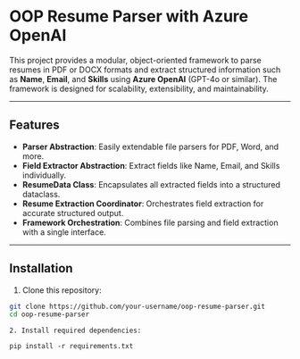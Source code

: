 # OOP Resume Parser with Azure OpenAI

This project provides a modular, object-oriented framework to parse resumes in PDF or DOCX formats and extract structured information such as **Name**, **Email**, and **Skills** using **Azure OpenAI** (GPT-4o or similar). The framework is designed for scalability, extensibility, and maintainability.

---

## Features

- **Parser Abstraction**: Easily extendable file parsers for PDF, Word, and more.
- **Field Extractor Abstraction**: Extract fields like Name, Email, and Skills individually.
- **ResumeData Class**: Encapsulates all extracted fields into a structured dataclass.
- **Resume Extraction Coordinator**: Orchestrates field extraction for accurate structured output.
- **Framework Orchestration**: Combines file parsing and field extraction with a single interface.

---

## Installation

1. Clone this repository:

```bash
git clone https://github.com/your-username/oop-resume-parser.git
cd oop-resume-parser
```
```
2. Install required dependencies:

pip install -r requirements.txt
```
